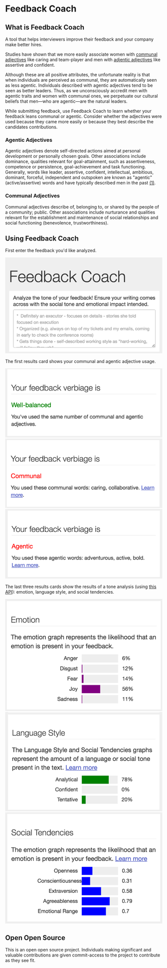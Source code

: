 # Feedback Coach

## What is Feedback Coach

A tool that helps interviewers improve their feedback and your company make better hires.

Studies have shown that we more easily associate women with [communal adjectives](#communal-adjectives) like caring and team-player and men with [adjentic adjectives](#agentic-adjectives) like assertive and confident.

Although these are all positive attributes, the unfortunate reality is that when individuals are perceived as communal, they are automatically seen as less agentic. Individuals described with agentic adjectives tend to be seen as better leaders. Thus, as we unconsciously accredit men with agentic traits and women with communal ones, we perpetuate our cultural beliefs that men&mdash;who are agentic&mdash;are the natural leaders.

While submitting feedback, use Feedback Coach to learn whether your feedback leans communal or agentic. Consider whether the adjectives were used because they came more easily or because they best describe the candidates contributions.

### Agentic Adjectives

Agentic adjectives denote self-directed actions aimed at personal development or personally chosen goals. Other associations include dominance, qualities relevant for goal-attainment, such as assertiveness, competence or persistence, goal-achievement and task functioning. Generally, words like leader, assertive, confident, intellectual, ambitious, dominant, forceful, independent and outspoken are known as "agentic" (active/assertive) words and have typically described men in the past [(1)](http://www.hispanicoutlook.com/sylvia-mendoza/2015/8/6/can-word-choices-compromise-a-womans-career).

### Communal Adjectives

Communal adjectives describe of, belonging to, or shared by the people of a community; public. Other associations include nurturance and qualities relevant for the establishment and maintenance of social relationships and social functioning (benevolence, trustworthiness).

## Using Feedback Coach

First enter the feedback you'd like analyzed.

![Screenshot of input card](/screenshots/input.png)

The first results card shows your communal and agentic adjective usage.

![Screenshot of well-balanced card](/screenshots/well-balanced.png)
![Screenshot of communal card](/screenshots/communal.png)
![Screenshot of agentic card](/screenshots/agentic.png)

The last three results cards show the results of a tone analysis (using [this API](https://tone-analyzer-demo.mybluemix.net/)): emotion, language style, and social tendencies.

![Screenshot of emotion card](/screenshots/emotion.png)
![Screenshot of language style card](/screenshots/language-style.png)
![Screenshot of social tendencies card](/screenshots/social-tendencies.png)

## Open Open Source

This is an open open source project. Individuals making significant and valuable contributions are given commit-access to the project to contribute as they see fit.
